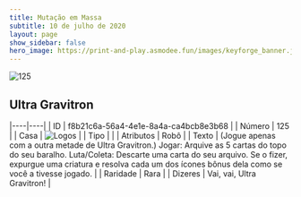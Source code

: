 ```yaml
---
title: Mutação em Massa
subtitle: 10 de julho de 2020
layout: page
show_sidebar: false
hero_image: https://print-and-play.asmodee.fun/images/keyforge_banner.jpg
---
```


![125](https://cdn.keyforgegame.com/media/card_front/pt/479_125_4QHXWXFGJ5MQ_pt.png)

## Ultra Gravitron

|----|----|
| ID | f8b21c6a-56a4-4e1e-8a4a-ca4bcb8e3b68 |
| Número | 125 |
| Casa | ![Logos](https://archonarcana.com/images/thumb/c/ce/Logos.png/22px-Logos.png "Logos") |
| Tipo |  |
| Atributos | Robô |
| Texto | (Jogue apenas com a outra metade de Ultra Gravitron.)  Jogar: Arquive as 5 cartas do topo do seu baralho.  Luta/Coleta: Descarte uma carta do seu arquivo.   Se o fizer, expurgue uma criatura e resolva cada um dos ícones bônus dela como se você a tivesse jogado. |
| Raridade | Rara |
| Dizeres | Vai, vai, Ultra Gravitron! |
